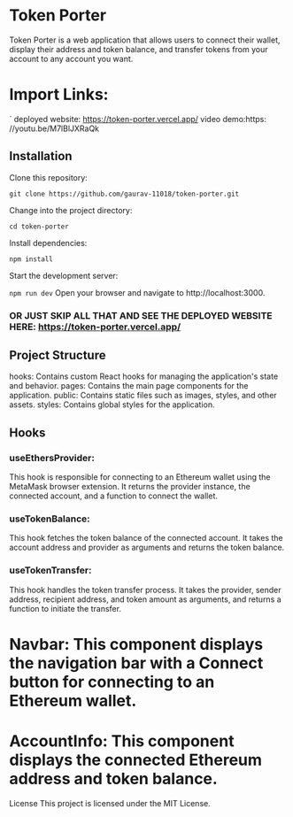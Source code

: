 # Token Porter
Token Porter is a web application that allows users to connect their wallet, display their address and token balance, and transfer tokens from your account to any account you want.

# Import Links:
`
deployed website: https://token-porter.vercel.app/
video demo:https: //youtu.be/M7lBlJXRaQk


## Installation
Clone this repository:


`git clone https://github.com/gaurav-11018/token-porter.git`

Change into the project directory:

`cd token-porter`

Install dependencies:

`npm install`

Start the development server:

`npm run dev`
Open your browser and navigate to http://localhost:3000.

### OR JUST SKIP ALL THAT AND SEE THE DEPLOYED WEBSITE HERE: https://token-porter.vercel.app/


## Project Structure
hooks: Contains custom React hooks for managing the application's state and behavior.
pages: Contains the main page components for the application.
public: Contains static files such as images, styles, and other assets.
styles: Contains global styles for the application.

## Hooks

### useEthersProvider:
This hook is responsible for connecting to an Ethereum wallet using the MetaMask browser extension. It returns the provider instance, the connected account, and a function to connect the wallet.

### useTokenBalance:
This hook fetches the token balance of the connected account. It takes the account address and provider as arguments and returns the token balance.

### useTokenTransfer: 
This hook handles the token transfer process. It takes the provider, sender address, recipient address, and token amount as arguments, and returns a function to initiate the transfer.

# Navbar: This component displays the navigation bar with a Connect button for connecting to an Ethereum wallet.

# AccountInfo: This component displays the connected Ethereum address and token balance.


License
This project is licensed under the MIT License.
